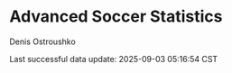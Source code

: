 # Advanced Soccer Statistics
Denis Ostroushko

<!-- gfm -->

Last successful data update: 2025-09-03 05:16:54 CST
